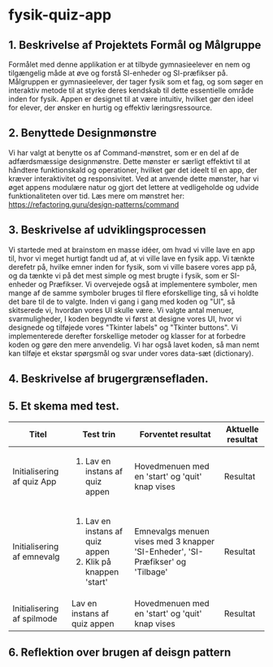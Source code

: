 # fysik-quiz-app
## 1. Beskrivelse af Projektets Formål og Målgruppe
Formålet med denne applikation er at tilbyde gymnasieelever en nem og tilgængelig måde at øve og forstå SI-enheder og SI-præfikser på. Målgruppen er gymnasieelever, der tager fysik som et fag, og som søger en interaktiv metode til at styrke deres kendskab til dette essentielle område inden for fysik. Appen er designet til at være intuitiv, hvilket gør den ideel for elever, der ønsker en hurtig og effektiv læringsressource.

## 2. Benyttede Designmønstre
Vi har valgt at benytte os af Command-mønstret, som er en del af de adfærdsmæssige designmønstre. Dette mønster er særligt effektivt til at håndtere funktionskald og operationer, hvilket gør det ideelt til en app, der kræver interaktivitet og responsivitet. Ved at anvende dette mønster, har vi øget appens modulære natur og gjort det lettere at vedligeholde og udvide funktionaliteten over tid.
Læs mere om mønstret her: https://refactoring.guru/design-patterns/command

## 3. Beskrivelse af udviklingsprocessen
Vi startede med at brainstom en masse idéer, om hvad vi ville lave en app til, hvor vi meget hurtigt fandt ud af, at vi ville lave en fysik app. Vi tænkte derefetr på, hvilke emner inden for fysik, som vi ville basere vores app på, og da tænkte vi på det mest simple og mest brugte i fysik, som er SI-enheder og Præfikser. Vi overvejede også at implementere symboler, men mange af de samme symboler bruges til flere eforskellige ting, så vi holdte det bare til de to valgte. 
Inden vi gang i gang med koden og "UI", så skitserede vi, hvordan vores UI skulle være. Vi valgte antal menuer, svarmuligheder, 
I koden begyndte vi først at designe vores UI, hvor vi designede og tilføjede vores "Tkinter labels" og "Tkinter buttons". Vi implementerede derefter forskellige metoder og klasser for at forbedre koden og gøre den mere anvendelig.
Vi har også lavet koden, så man nemt kan tilføje et ekstar spørgsmål og svar under vores data-sæt (dictionary).

## 4. Beskrivelse af brugergrænsefladen.

## 5. Et skema med test.
| Titel | Test trin | Forventet resultat | Aktuelle resultat | 
| ----------- | ----------- | ----------- | ----------- | 
| Initialisering af quiz App | <ol> <li> Lav en instans af quiz appen </li> </ol> | Hovedmenuen med en 'start' og 'quit' knap vises | Resultat |
| Initialisering af emnevalg | <ol> <li> Lav en instans af quiz appen </li> <li> Klik på knappen 'start' </li> </ol> | Emnevalgs menuen vises med 3 knapper 'SI-Enheder', 'SI-Præfikser' og 'Tilbage' | Resultat |
| Initialisering af spilmode | Lav en instans af quiz appen | Hovedmenuen med en 'start' og 'quit' knap vises| Resultat |

## 6. Reflektion over brugen af deisgn pattern
